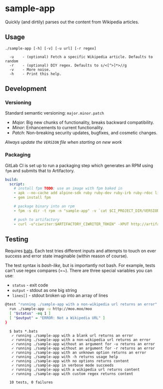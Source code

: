 # sample-app

Quickly (and dirtily) parses out the content from Wikipedia articles.

## Usage

```
./sample-app [-h] [-v] [-u url] [-r regex]

  -u    - (optional) Fetch a specific Wikipedia article. Defaults to random
  -r    - (optional) DIY regex. Defaults to s/<[^>]*>//g
  -v    - More noise.
  -h    - Print this help.
```

## Development

### Versioning

Standard semantic versioning: `major.minor.patch`
* _Major_: Big new chunks of functionality, breaks backward compatibility.
* _Minor_: Enhancements to current functionality.
* _Patch_: Non-breaking security updates, bugfixes, and cosmetic changes.

*_Always update the `VERSION` file when starting on new work_*

### Packaging

GitLab CI is set up to run a packaging step which generates an RPM using `fpm` and submits that to Artifactory.

```yaml
build:
  script:
    # install fpm TODO: use an image with fpm baked in
    - apk --no-cache add alpine-sdk ruby ruby-dev ruby-irb ruby-rdoc libffi-dev
    - gem install fpm

    # package binary into an rpm
    - fpm -s dir -t rpm -n "sample-app" -v `cat $CI_PROJECT_DIR/VERSION` -f --prefix /usr/bin .

    # push to artifactory
    - curl -u"ciwriter:$ARTIFACTORY_CIWRITER_TOKEN" -XPUT http://artifactory.wlnpcc.ca/artifactory/centos-local/ -T /output/*.rpm
```

## Testing

Requires [bats](https://github.com/sstephenson/bats). Each test tries different inputs and attempts to touch on ever success and error state imaginable (within reason of course).

The test syntax is *bash-like*, but is importantly not bash. For example, tests can't use regex compares (=~). There are three special variables you can use:
* `status` - exit code
* `output` - stdout as one big string
* `lines[]` - stdout broken up into an array of lines

```bash
@test "running ./sample-app with a non-wikipedia url returns an error" {
  run ./sample-app -u http://moo.moo/moo
  [ "$status" -eq 1 ]
  [ "$output" = "ERROR: Not a Wikipedia URL" ]
}
```

```
  $ bats *.bats
   ✓ running ./sample-app with a blank url returns an error
   ✓ running ./sample-app with a non-wikipedia url returns an error
   ✓ running ./sample-app without an argument for -u returns an error
   ✓ running ./sample-app without an argument for -r returns an error
   ✓ running ./sample-app with an unknown option returns an error
   ✓ running ./sample-app with -h returns usage help
   ✓ running ./sample-app with no options returns content
   ✓ running ./sample-app in verbose mode succeeds
   ✓ running ./sample-app with a wikipedia url returns content
   ✓ running ./sample-app with custom regex returns content

  10 tests, 0 failures
```
